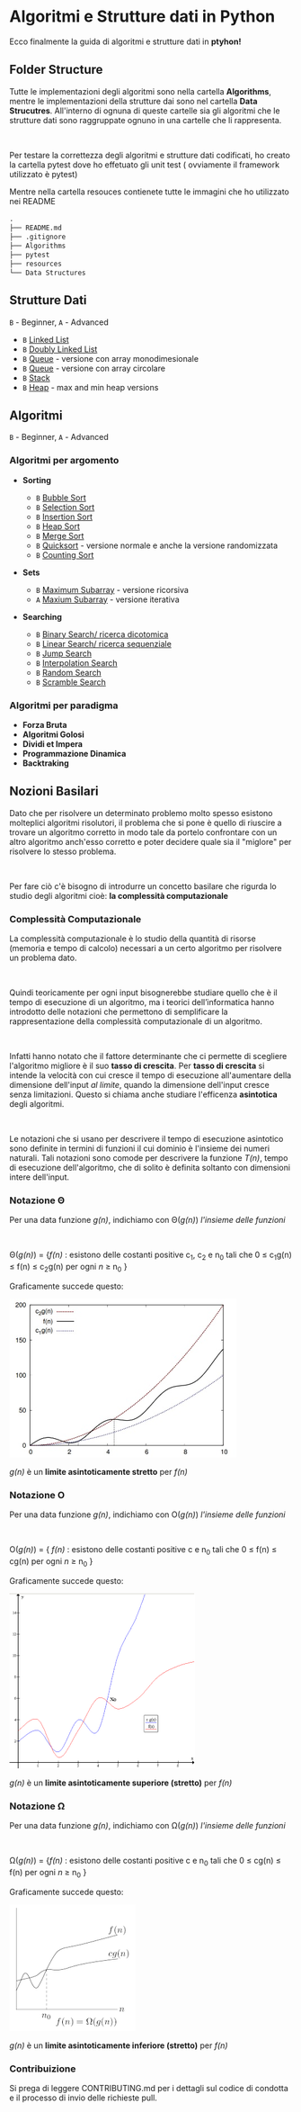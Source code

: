 # Algoritmi e Strutture dati in Python 

Ecco finalmente la guida di algoritmi e strutture dati in <b>ptyhon!</b>

## Folder Structure

Tutte le implementazioni degli algoritmi sono nella cartella <b>Algorithms</b>, mentre le implementazioni della strutture dai sono nel cartella <b>Data Strucutres</b>.
All'interno di ognuna di queste cartelle sia gli algoritmi che le strutture dati sono raggruppate ognuno in una cartelle che li rappresenta.

<br/>

Per testare la correttezza degli algoritmi e strutture dati codificati, ho creato la cartella pytest
dove ho effetuato gli unit test ( ovviamente il framework utilizzato è pytest)


Mentre nella cartella resouces contienete tutte le immagini che ho utilizzato nei README

```
.
├── README.md
├── .gitignore
├── Algorithms
├── pytest
├── resources
└── Data Structures
```

## Strutture Dati

`B` - Beginner, `A` - Advanced

* `B` [Linked List](Data_Structures/linkedList/linkedList.py)
* `B` [Doubly Linked List](Data_Structures/linkedList/doubleLinkedList.py)
* `B` [Queue](Data_Structures/coda/coda_array_monodimensionale.py) - versione con array monodimesionale
* `B` [Queue](Data_Structures/coda/coda_array_circolare.py) - versione con array circolare
* `B` [Stack](Data_Structures/stack/stack.py)
* `B` [Heap](Data_Structures/heap/heap.py) - max and min heap versions

## Algoritmi

`B` - Beginner, `A` - Advanced

### Algoritmi per argomento

* **Sorting**
  * `B` [Bubble Sort](Algorithms/SortingAlgorithms/bubbleSort.py)
  * `B` [Selection Sort](Algorithms/SortingAlgorithms/selectionSort.py)
  * `B` [Insertion Sort](Algorithms/SortingAlgorithms/insertionSort.py)
  * `B` [Heap Sort](Data_Structures)
  * `B` [Merge Sort](Algorithms/SortingAlgorithms/mergeSort.py)
  * `B` [Quicksort](Algorithms/SortingAlgorithms/quickSort.py) - versione normale e anche la versione randomizzata
  * `B` [Counting Sort](Algorithms/SortingAlgorithms/countingSort.py)

* **Sets**
  * `B` [Maximum Subarray](Algorithms/DividiEtImpera/max-subarray-recursive.py) - versione ricorsiva
  * `A` [Maxium Subarray](Algorithms/DynamicProgramming/max-subarray-iterative.py) - versione iterativa
  

* **Searching**
    * `B` [Binary Search/ ricerca dicotomica](Algorithms/SearchingAlgorithms/binarySearch.py)
    * `B` [Linear Search/ ricerca sequenziale](Algorithms/SearchingAlgorithms/deterministicSearch.py)
    * `B` [Jump Search](Algorithms/SearchingAlgorithms/jumpSearch.py)
    * `B` [Interpolation Search](Algorithms/SearchingAlgorithms/interpolationSearch.py)
    * `B` [Random Search](Algorithms/SearchingAlgorithms/randomSearch.py)
    * `B` [Scramble Search](Algorithms/SearchingAlgorithms/scambleSearch.py)
    
### Algoritmi per paradigma

* **Forza Bruta**
* **Algoritmi Golosi**
* **Dividi et Impera**
* **Programmazione Dinamica**
* **Backtraking**
    
## Nozioni Basilari

Dato che per risolvere un determinato problemo molto spesso esistono molteplici algoritmi risolutori, 
il problema che si pone è quello di riuscire a trovare un algoritmo corretto in modo tale da 
portelo confrontare con un altro algoritmo anch'esso corretto e poter decidere quale sia il
"miglore" per risolvere lo stesso problema.

<br/>

Per fare ciò c'è bisogno di introdurre un concetto basilare che rigurda lo studio degli algoritmi cioè:
<b>la complessità computazionale</b>

### Complessità Computazionale

La complessità computazionale è lo studio della quantità di risorse (memoria e tempo di 
calcolo) necessari a un certo algoritmo per risolvere un problema dato. 

<br/>

Quindi teoricamente per ogni input bisognerebbe studiare quello che è il tempo di esecuzione di un algoritmo,
ma i teorici dell’informatica hanno introdotto delle notazioni che permettono di semplificare 
la rappresentazione della complessità computazionale di un algoritmo. 

<br/>

Infatti hanno notato che il fattore determinante che ci permette di scegliere l'algoritmo migliore è 
 il suo <b>tasso di crescita</b>. Per <b>tasso di crescita</b> si intende la velocità con cui cresce il tempo 
di esecuzione all'aumentare della dimensione dell'input <em>al limite</em>, quando la dimensione dell'input cresce senza 
limitazioni. Questo si chiama anche studiare l'efficenza <b>asintotica</b> degli algoritmi.

<br/>

Le notazioni che si usano per descrivere il tempo di esecuzione asintotico sono definite in 
termini di funzioni il cui dominio è l'insieme dei numeri naturali. Tali notazioni sono comode per descrivere la funzione
<em>T(n)</em>, tempo di esecuzione dell'algoritmo, che di solito è definita soltanto con dimensioni
intere dell'input.

### Notazione Θ

Per una data funzione <em>g(n)</em>, indichiamo con Θ(<em>g(n)</em>) <em>l'insieme delle funzioni</em>

<br/>

Θ(<em>g(n)</em>) = {<em>f(n)</em> : esistono delle costanti positive c<sub>1</sub>, c<sub>2</sub> e n<sub>0</sub> tali che
                    0 ≤ c<sub>1</sub>g(n) ≤ f(n) ≤ c<sub>2</sub>g(n) per ogni <em>n</em>  ≥ n<sub>0</sub> }

Graficamente succede questo:

![Theta](./resources/imgs/Theta-Complexity.jpg)

<em>g(n)</em> è un <b>limite asintoticamente stretto</b> per <em>f(n)</em>

### Notazione O

Per una data funzione <em>g(n)</em>, indichiamo con O(<em>g(n)</em>) <em>l'insieme delle funzioni</em>

<br/>

O(<em>g(n)</em>) = {
                    <em>f(n)</em> : esistono delle costanti positive c e n<sub>0</sub> tali che
                    0 ≤ f(n) ≤ cg(n) per ogni <em>n</em>  ≥ n<sub>0</sub> 
                    }

Graficamente succede questo:

![Big-O](./resources/imgs/Big-O-notation.png)

<em>g(n)</em> è un <b>limite asintoticamente superiore (stretto)</b> per <em>f(n)</em>

### Notazione Ω

Per una data funzione <em>g(n)</em>, indichiamo con Ω(<em>g(n)</em>) <em>l'insieme delle funzioni</em>

<br/>

Ω(<em>g(n)</em>) = {<em>f(n)</em> : esistono delle costanti positive c e n<sub>0</sub> tali che
                    0 ≤ cg(n) ≤ f(n) per ogni <em>n</em>  ≥ n<sub>0</sub> }

Graficamente succede questo:


![Omega](./resources/imgs/omega_grande.png)

<em>g(n)</em> è un <b>limite asintoticamente inferiore (stretto)</b> per <em>f(n)</em>

### Contribuizione

Si prega di leggere CONTRIBUTING.md per i dettagli sul codice di condotta e il processo di invio delle richieste pull.